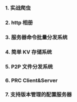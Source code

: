 ### 1. 实战爬虫
### 2. http 相册

### 3. 服务器命令批量分发系统

### 4. 简单 KV 存储系统

### 5. P2P 文件分发系统



  
### 6. PRC Client&Server


### 7. 支持版本管理的配置服务器
